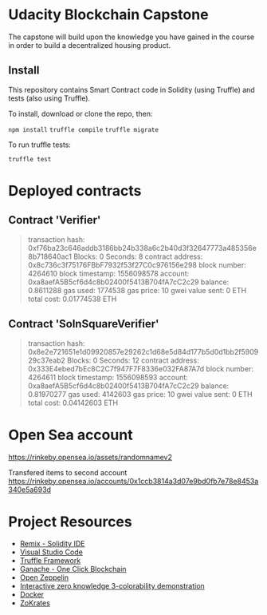 # Udacity Blockchain Capstone

The capstone will build upon the knowledge you have gained in the course in order to build a decentralized housing product. 

## Install

This repository contains Smart Contract code in Solidity (using Truffle) and tests (also using Truffle).

To install, download or clone the repo, then:

`npm install`
`truffle compile`
`truffle migrate`

To run truffle tests:

`truffle test`


# Deployed contracts

Contract 'Verifier'
   --------------------
   > transaction hash:    0xf76ba23c646addb3186bb24b338a6c2b40d3f32647773a485356e8b718640ac1
   > Blocks: 0            Seconds: 8
   > contract address:    0x8c736c3f75176FBbF7932f53f27C0c976156e298
   > block number:        4264610
   > block timestamp:     1556098578
   > account:             0xa8aefA5B5cf6d4c8b02400f5413B704fA7cC2c29
   > balance:             0.8611288
   > gas used:            1774538
   > gas price:           10 gwei
   > value sent:          0 ETH
   > total cost:          0.01774538 ETH


 Contract 'SolnSquareVerifier'
   ------------------------------
   > transaction hash:    0x8e2e721651e1d09920857e29262c1d68e5d84d177b5d0d1bb2f590929c37eab2
   > Blocks: 0            Seconds: 12
   > contract address:    0x333E4ebed7bEc8C2C7f947F7F8336e032FA87A7d
   > block number:        4264611
   > block timestamp:     1556098593
   > account:             0xa8aefA5B5cf6d4c8b02400f5413B704fA7cC2c29
   > balance:             0.81970277
   > gas used:            4142603
   > gas price:           10 gwei
   > value sent:          0 ETH
   > total cost:          0.04142603 ETH


# Open Sea account
https://rinkeby.opensea.io/assets/randomnamev2

Transfered items to second account https://rinkeby.opensea.io/accounts/0x1ccb3814a3d07e9bd0fb7e78e8453a340e5a693d

# Project Resources

* [Remix - Solidity IDE](https://remix.ethereum.org/)
* [Visual Studio Code](https://code.visualstudio.com/)
* [Truffle Framework](https://truffleframework.com/)
* [Ganache - One Click Blockchain](https://truffleframework.com/ganache)
* [Open Zeppelin ](https://openzeppelin.org/)
* [Interactive zero knowledge 3-colorability demonstration](http://web.mit.edu/~ezyang/Public/graph/svg.html)
* [Docker](https://docs.docker.com/install/)
* [ZoKrates](https://github.com/Zokrates/ZoKrates)
